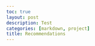 ```yaml
---
toc: true
layout: post
description: Test
categories: [markdown, project]
title: Recommendations
---
```


<html>
<head>
	<title>Recommended Songs</title>
	<style>
		.container {
			max-width: 800px;
			margin: 0 auto;
		}

		.table-container {
			overflow-x: auto;
		}

		table {
			width: 100%;
			border-collapse: collapse;
		}

		th, td {
			padding: 8px;
			text-align: left;
			border-bottom: 1px solid #ddd;
			white-space: nowrap;
			overflow: hidden;
			text-overflow: ellipsis;
		}

		th {
			background-color: #f2f2f2;
		}
	</style>
</head>
<h2>Enter a song you like</h2>
<input id="song"><button onclick="findRecommendations()">Enter</button>
<body>
	<div class="container">
		<h2>Recommended Songs Based on Song You Like</h2>
		<div class="table-container">
			<table>
				<thead>
					<tr>
						<th>#</th>
						<th>Title</th>
						<th>Artist</th>
						<th>URL</th>
					</tr>
				</thead>
				<tbody>
					<!-- Table data will be dynamically generated here -->
				</tbody>
			</table>
		</div>
	</div>

<script>
	async function findRecommendations() {
        const song = document.getElementById("song").value
        const modifiedSong = song.replace(/ /g, "%20")
        console.log(modifiedSong)
		const _url = `https://shazam.p.rapidapi.com/search?term=${song}&locale=en-US&offset=0&limit=1`;
		const _options = {
			method: 'GET',
			headers: {
				'X-RapidAPI-Key': '4abcb54450msh7468dfd72294e89p18fbaajsn6d4200063b39',
				'X-RapidAPI-Host': 'shazam.p.rapidapi.com'
			}
		};

		try {
			const response = await fetch(_url, _options);
			const _result = await response.json(); // Parse the response as JSON
			const key = _result.tracks.hits[0].track.key; // Access the "key" property
			console.log(key);

			const url = `https://shazam.p.rapidapi.com/songs/list-recommendations?key=${key}&locale=en-US`;
			const options = {
				method: 'GET',
				headers: {
					'X-RapidAPI-Key': '4abcb54450msh7468dfd72294e89p18fbaajsn6d4200063b39',
					'X-RapidAPI-Host': 'shazam.p.rapidapi.com'
				}
			};

			async function fetchData() {
				try {
					const response = await fetch(url, options);
					const result = await response.json();

					if (result.tracks) {
						let tableHTML = '';

						result.tracks.forEach((track, index) => {
							tableHTML += `
								<tr>
									<td>${index + 1}</td>
									<td>${track.title}</td>
									<td>${track.subtitle}</td>
									<td><a href="${track.url}" target="_blank">Listen</a></td>
								</tr>`;
						});

						document.querySelector('.table-container tbody').innerHTML = tableHTML;
					} else {
						console.log('API request failed.');
					}
				} catch (error) {
					console.error(error);
				}
			}

			fetchData();
		} catch (error) {
			console.error(error);
		}
	}
</script>

</body>
</html>